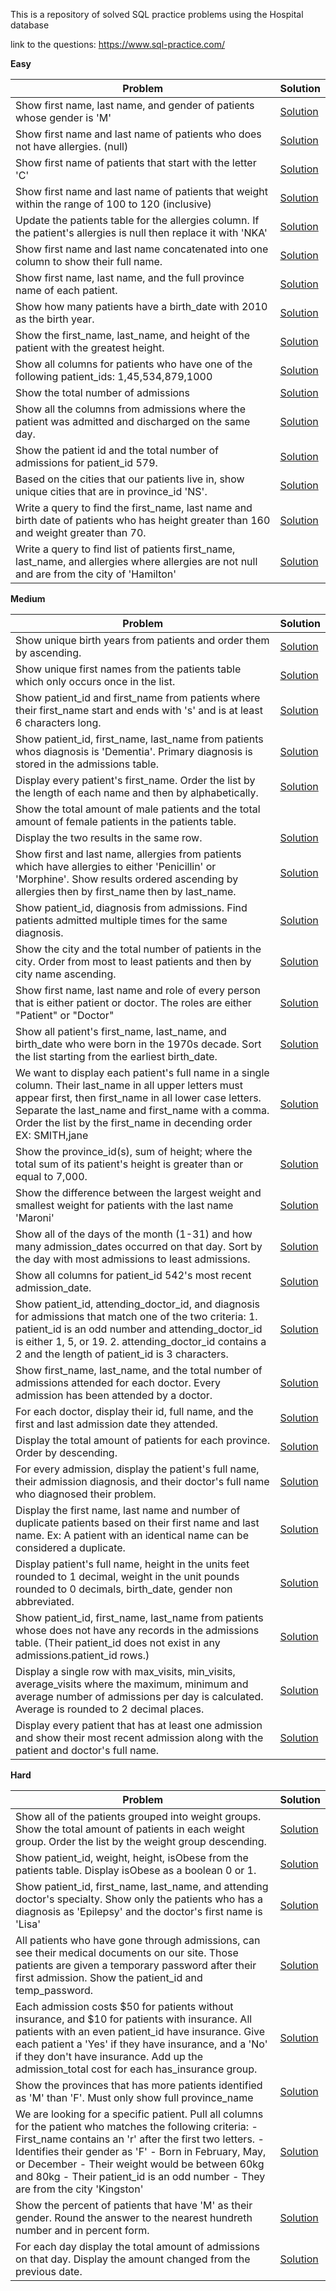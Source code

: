 This is a repository of solved SQL practice problems using the Hospital database

link to the questions: https://www.sql-practice.com/

<b>Easy</b>

| Problem  | Solution |
| ------------- | ------------- |
| Show first name, last name, and gender of patients whose gender is 'M' | [Solution](https://github.com/apmiravite/SQL/blob/SQL-Practice-Easy/Hospital%20database/easy/filter%20male%20patients.sql) |
| Show first name and last name of patients who does not have allergies. (null) | [Solution](https://github.com/apmiravite/SQL/blob/SQL-Practice-Easy/Hospital%20database/easy/no%20allergies%20filter.sql) |
| Show first name of patients that start with the letter 'C' | [Solution](https://github.com/apmiravite/SQL/blob/SQL-Practice-Easy/Hospital%20database/easy/first%20names%20starting%20with%20C.sql) |
| Show first name and last name of patients that weight within the range of 100 to 120 (inclusive) | [Solution](https://github.com/apmiravite/SQL/blob/SQL-Practice-Easy/Hospital%20database/easy/patient%20weight%20between%20100%20and%20120.sql) |
| Update the patients table for the allergies column. If the patient's allergies is null then replace it with 'NKA' | [Solution](https://github.com/apmiravite/SQL/blob/SQL-Practice-Easy/Hospital%20database/easy/NKA.sql) |
| Show first name and last name concatenated into one column to show their full name. | [Solution](https://github.com/apmiravite/SQL/blob/SQL-Practice-Easy/Hospital%20database/easy/concatenate%20first%20and%20last%20name.sql) |
| Show first name, last name, and the full province name of each patient. | [Solution](https://github.com/apmiravite/SQL/blob/SQL-Practice-Easy/Hospital%20database/easy/patients%20and%20province%20names.sql) |
| Show how many patients have a birth_date with 2010 as the birth year. | [Solution](https://github.com/apmiravite/SQL/blob/SQL-Practice-Easy/Hospital%20database/easy/select%20patients%20born%20in%202010.sql) |
| Show the first_name, last_name, and height of the patient with the greatest height. | [Solution](https://github.com/apmiravite/SQL/blob/SQL-Practice-Easy/Hospital%20database/easy/tallest%20patient.sql) |
| Show all columns for patients who have one of the following patient_ids: 1,45,534,879,1000 | [Solution](https://github.com/apmiravite/SQL/blob/SQL-Practice-Easy/Hospital%20database/easy/select%20patient%20IDs.sql) |
| Show the total number of admissions | [Solution](https://github.com/apmiravite/SQL/blob/SQL-Practice-Easy/Hospital%20database/easy/admission%20count.sql) |
| Show all the columns from admissions where the patient was admitted and discharged on the same day. | [Solution](https://github.com/apmiravite/SQL/blob/SQL-Practice-Easy/Hospital%20database/easy/same%20day%20discharge.sql) |
| Show the patient id and the total number of admissions for patient_id 579. | [Solution](https://github.com/apmiravite/SQL/blob/SQL-Practice-Easy/Hospital%20database/easy/patient%20579.sql) |
| Based on the cities that our patients live in, show unique cities that are in province_id 'NS'. | [Solution](https://github.com/apmiravite/SQL/blob/SQL-Practice-Easy/Hospital%20database/easy/distinct%20cities%20in%20NS.sql) |
| Write a query to find the first_name, last name and birth date of patients who has height greater than 160 and weight greater than 70. | [Solution](https://github.com/apmiravite/SQL/blob/SQL-Practice-Easy/Hospital%20database/easy/height%3E%20160%20and%20weight%20%3E70.sql) |
| Write a query to find list of patients first_name, last_name, and allergies where allergies are not null and are from the city of 'Hamilton' | [Solution](https://github.com/apmiravite/SQL/blob/SQL-Practice-Easy/Hospital%20database/easy/patients%20with%20allergies%20from%20Hamilton.sql) |

<b>Medium</b>

| Problem  | Solution |
| ------------- | ------------- |
| Show unique birth years from patients and order them by ascending. | [Solution](https://github.com/apmiravite/SQL/blob/SQL-Practice-Medium/Hospital%20database/SQL%20Practice%20Medium/unique%20birth%20years.sql) |
| Show unique first names from the patients table which only occurs once in the list. | [Solution](https://github.com/apmiravite/SQL/blob/SQL-Practice-Medium/Hospital%20database/SQL%20Practice%20Medium/unique%20first%20names.sql) |
| Show patient_id and first_name from patients where their first_name start and ends with 's' and is at least 6 characters long.| [Solution](https://github.com/apmiravite/SQL/blob/SQL-Practice-Medium/Hospital%20database/SQL%20Practice%20Medium/select%20first%20names%20that%20starts%20and%20ends%20with%20S%2C%20at%20least%206%20characters.sql) |
| Show patient_id, first_name, last_name from patients whos diagnosis is 'Dementia'. Primary diagnosis is stored in the admissions table.| [Solution](https://github.com/apmiravite/SQL/blob/SQL-Practice-Medium/Hospital%20database/SQL%20Practice%20Medium/select%20patients%20diagnosed%20with%20dementia.sql) |
| Display every patient's first_name. Order the list by the length of each name and then by alphabetically.| [Solution](https://github.com/apmiravite/SQL/blob/SQL-Practice-Medium/Hospital%20database/SQL%20Practice%20Medium/order%20the%20first%20name%20according%20to%20length%2C%20then%20alphabetically.sql) |
| Show the total amount of male patients and the total amount of female patients in the patients table.
Display the two results in the same row. | [Solution](https://github.com/apmiravite/SQL/blob/SQL-Practice-Medium/Hospital%20database/SQL%20Practice%20Medium/count%20male%20and%20female%20patients.sql) |
| Show first and last name, allergies from patients which have allergies to either 'Penicillin' or 'Morphine'. Show results ordered ascending by allergies then by first_name then by last_name. | [Solution](https://github.com/apmiravite/SQL/blob/SQL-Practice-Medium/Hospital%20database/SQL%20Practice%20Medium/patients%20allergic%20to%20penicillin%20or%20morphine.sql) |
| Show patient_id, diagnosis from admissions. Find patients admitted multiple times for the same diagnosis.| [Solution](https://github.com/apmiravite/SQL/blob/SQL-Practice-Medium/Hospital%20database/SQL%20Practice%20Medium/patients%20admitted%20multiple%20times%20for%20the%20same%20diagnosis.sql) |
| Show the city and the total number of patients in the city. Order from most to least patients and then by city name ascending.| [Solution](https://github.com/apmiravite/SQL/blob/SQL-Practice-Medium/Hospital%20database/SQL%20Practice%20Medium/total%20number%20of%20patients%20per%20city.sql) |
| Show first name, last name and role of every person that is either patient or doctor. The roles are either "Patient" or "Doctor"| [Solution](https://github.com/apmiravite/SQL/blob/SQL-Practice-Medium/Hospital%20database/SQL%20Practice%20Medium/patient%20or%20doctor.sql) |
| Show all patient's first_name, last_name, and birth_date who were born in the 1970s decade. Sort the list starting from the earliest birth_date.| [Solution](https://github.com/apmiravite/SQL/blob/SQL-Practice-Medium/Hospital%20database/SQL%20Practice%20Medium/born%20in%20the%201970s.sql) |
| We want to display each patient's full name in a single column. Their last_name in all upper letters must appear first, then first_name in all lower case letters. Separate the last_name and first_name with a comma. Order the list by the first_name in decending order EX: SMITH,jane| [Solution](https://github.com/apmiravite/SQL/blob/SQL-Practice-Medium/Hospital%20database/SQL%20Practice%20Medium/names%20in%20one%20column.sql) |
| Show the province_id(s), sum of height; where the total sum of its patient's height is greater than or equal to 7,000. | [Solution](https://github.com/apmiravite/SQL/blob/SQL-Practice-Medium/Hospital%20database/SQL%20Practice%20Medium/greater%20than%207000.sql) |
| Show the difference between the largest weight and smallest weight for patients with the last name 'Maroni'| [Solution](https://github.com/apmiravite/SQL/blob/SQL-Practice-Medium/Hospital%20database/SQL%20Practice%20Medium/difference%20in%20weights.sql) |
| Show all of the days of the month (1-31) and how many admission_dates occurred on that day. Sort by the day with most admissions to least admissions. | [Solution](https://github.com/apmiravite/SQL/blob/SQL-Practice-Medium/Hospital%20database/SQL%20Practice%20Medium/admits%20per%20day.sql) |
| Show all columns for patient_id 542's most recent admission_date.| [Solution](https://github.com/apmiravite/SQL/blob/SQL-Practice-Medium/Hospital%20database/SQL%20Practice%20Medium/patient%20542.sql) |
| Show patient_id, attending_doctor_id, and diagnosis for admissions that match one of the two criteria: 1. patient_id is an odd number and attending_doctor_id is either 1, 5, or 19. 2. attending_doctor_id contains a 2 and the length of patient_id is 3 characters.| [Solution](https://github.com/apmiravite/SQL/blob/SQL-Practice-Medium/Hospital%20database/SQL%20Practice%20Medium/multiple%20filters.sql) |
| Show first_name, last_name, and the total number of admissions attended for each doctor. Every admission has been attended by a doctor.| [Solution](https://github.com/apmiravite/SQL/blob/SQL-Practice-Medium/Hospital%20database/SQL%20Practice%20Medium/admissions%20per%20doctor.sql) |
| For each doctor, display their id, full name, and the first and last admission date they attended.| [Solution](https://github.com/apmiravite/SQL/blob/SQL-Practice-Medium/Hospital%20database/SQL%20Practice%20Medium/first%20and%20last%20admits%20per%20doctor.sql) |
| Display the total amount of patients for each province. Order by descending. | [Solution](https://github.com/apmiravite/SQL/blob/SQL-Practice-Medium/Hospital%20database/SQL%20Practice%20Medium/patients%20per%20province%20desc.sql) |
| For every admission, display the patient's full name, their admission diagnosis, and their doctor's full name who diagnosed their problem.| [Solution](https://github.com/apmiravite/SQL/blob/SQL-Practice-Medium/Hospital%20database/SQL%20Practice%20Medium/who%20gave%20the%20diagnosis.sql) |
| Display the first name, last name and number of duplicate patients based on their first name and last name. Ex: A patient with an identical name can be considered a duplicate. | [Solution](https://github.com/apmiravite/SQL/blob/SQL-Practice-Medium/Hospital%20database/SQL%20Practice%20Medium/duplicate%20patients.sql) |
| Display patient's full name, height in the units feet rounded to 1 decimal, weight in the unit pounds rounded to 0 decimals, birth_date, gender non abbreviated.| [Solution](https://github.com/apmiravite/SQL/blob/SQL-Practice-Medium/Hospital%20database/SQL%20Practice%20Medium/patient%20vital%20statistics.sql) |
| Show patient_id, first_name, last_name from patients whose does not have any records in the admissions table. (Their patient_id does not exist in any admissions.patient_id rows.)| [Solution](https://github.com/apmiravite/SQL/blob/SQL-Practice-Medium/Hospital%20database/SQL%20Practice%20Medium/not%20in%20admissions%20table.sql) |
| Display a single row with max_visits, min_visits, average_visits where the maximum, minimum and average number of admissions per day is calculated. Average is rounded to 2 decimal places.| [Solution](https://github.com/apmiravite/SQL/blob/SQL-Practice-Medium/Hospital%20database/SQL%20Practice%20Medium/max%20and%20min%20admits%20per%20day.sql) |
| Display every patient that has at least one admission and show their most recent admission along with the patient and doctor's full name. | [Solution](https://github.com/apmiravite/SQL/blob/SQL-Practice-Medium/Hospital%20database/SQL%20Practice%20Medium/last%20admit%20per%20patient.sql) |

<b>Hard</b>

| Problem  | Solution |
| ------------- | ------------- |
| Show all of the patients grouped into weight groups. Show the total amount of patients in each weight group. Order the list by the weight group descending.| [Solution](https://github.com/apmiravite/SQL/tree/SQL-Practice-Hard/Hospital%20database/SQL%20Practice%20Hard) |
| Show patient_id, weight, height, isObese from the patients table. Display isObese as a boolean 0 or 1. | [Solution](https://github.com/apmiravite/SQL/blob/SQL-Practice-Hard/Hospital%20database/SQL%20Practice%20Hard/obese%20checker.sql) |
| Show patient_id, first_name, last_name, and attending doctor's specialty. Show only the patients who has a diagnosis as 'Epilepsy' and the doctor's first name is 'Lisa'| [Solution](https://github.com/apmiravite/SQL/blob/SQL-Practice-Hard/Hospital%20database/SQL%20Practice%20Hard/epileptic%20patients%20handled%20by%20dr%20lisa.sql) |
| All patients who have gone through admissions, can see their medical documents on our site. Those patients are given a temporary password after their first admission. Show the patient_id and temp_password.| [Solution](https://github.com/apmiravite/SQL/blob/SQL-Practice-Hard/Hospital%20database/SQL%20Practice%20Hard/temp%20password.sql) |
| Each admission costs $50 for patients without insurance, and $10 for patients with insurance. All patients with an even patient_id have insurance. Give each patient a 'Yes' if they have insurance, and a 'No' if they don't have insurance. Add up the admission_total cost for each has_insurance group.| [Solution](https://github.com/apmiravite/SQL/blob/SQL-Practice-Hard/Hospital%20database/SQL%20Practice%20Hard/cost%20with%20and%20wo%20insurance.sql) |
| Show the provinces that has more patients identified as 'M' than 'F'. Must only show full province_name| [Solution](https://github.com/apmiravite/SQL/blob/SQL-Practice-Hard/Hospital%20database/SQL%20Practice%20Hard/provinces%20with%20more%20males%20than%20females.sql) |
| We are looking for a specific patient. Pull all columns for the patient who matches the following criteria: - First_name contains an 'r' after the first two letters. - Identifies their gender as 'F' - Born in February, May, or December - Their weight would be between 60kg and 80kg - Their patient_id is an odd number - They are from the city 'Kingston'| [Solution](https://github.com/apmiravite/SQL/blob/SQL-Practice-Hard/Hospital%20database/SQL%20Practice%20Hard/patient%20satisfying%20all%20conditions.sql) |
| Show the percent of patients that have 'M' as their gender. Round the answer to the nearest hundreth number and in percent form.| [Solution](https://github.com/apmiravite/SQL/blob/SQL-Practice-Hard/Hospital%20database/SQL%20Practice%20Hard/percentage%20of%20male%20patients.sql) |
| For each day display the total amount of admissions on that day. Display the amount changed from the previous date.| [Solution](https://github.com/apmiravite/SQL/blob/SQL-Practice-Hard/Hospital%20database/SQL%20Practice%20Hard/change%20from%20previous%20day.sql) |




